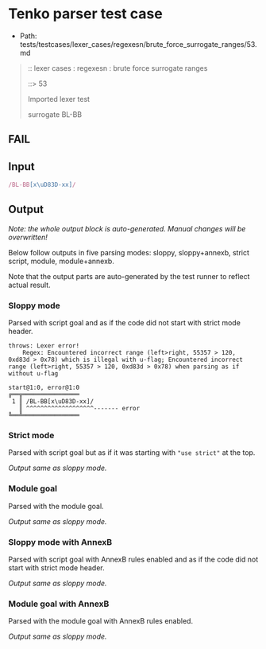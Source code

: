 # Tenko parser test case

- Path: tests/testcases/lexer_cases/regexesn/brute_force_surrogate_ranges/53.md

> :: lexer cases : regexesn : brute force surrogate ranges
>
> ::> 53
>
> Imported lexer test
>
> surrogate BL-BB

## FAIL

## Input

`````js
/BL-BB[x\uD83D-xx]/
`````

## Output

_Note: the whole output block is auto-generated. Manual changes will be overwritten!_

Below follow outputs in five parsing modes: sloppy, sloppy+annexb, strict script, module, module+annexb.

Note that the output parts are auto-generated by the test runner to reflect actual result.

### Sloppy mode

Parsed with script goal and as if the code did not start with strict mode header.

`````
throws: Lexer error!
    Regex: Encountered incorrect range (left>right, 55357 > 120, 0xd83d > 0x78) which is illegal with u-flag; Encountered incorrect range (left>right, 55357 > 120, 0xd83d > 0x78) when parsing as if without u-flag

start@1:0, error@1:0
╔══╦════════════════
 1 ║ /BL-BB[x\uD83D-xx]/
   ║ ^^^^^^^^^^^^^^^^^^^------- error
╚══╩════════════════

`````

### Strict mode

Parsed with script goal but as if it was starting with `"use strict"` at the top.

_Output same as sloppy mode._

### Module goal

Parsed with the module goal.

_Output same as sloppy mode._

### Sloppy mode with AnnexB

Parsed with script goal with AnnexB rules enabled and as if the code did not start with strict mode header.

_Output same as sloppy mode._

### Module goal with AnnexB

Parsed with the module goal with AnnexB rules enabled.

_Output same as sloppy mode._
